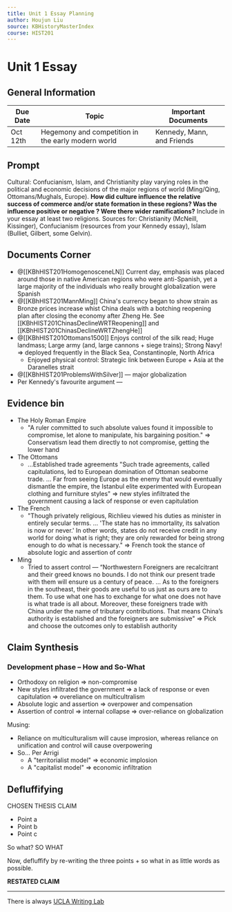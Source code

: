 ```yaml
---
title: Unit 1 Essay Planning
author: Houjun Liu
source: KBHistoryMasterIndex
course: HIST201
---
```


# Unit 1 Essay
## General Information

| Due Date | Topic                                              | Important Documents        |
|----------|----------------------------------------------------|----------------------------|
| Oct 12th | Hegemony and competition in the early modern world | Kennedy, Mann, and Friends |

## Prompt
Cultural: Confucianism, Islam, and Christianity play varying roles in the political and economic decisions of the major regions of world (Ming/Qing, Ottomans/Mughals, Europe). **How did culture influence the relative success of commerce and/or state formation in these regions? Was the influence positive or negative ? Were there wider ramifications?**
Include in your essay at least two religions. Sources for: Christianity (McNeill, Kissinger), Confucianism (resources from your Kennedy essay), Islam (Bulliet, Gilbert, some Gelvin).

## Documents Corner
- @[[KBhHIST201HomogenosceneLN]] Current day, emphasis was placed around those in native American regions who were anti-Spanish, yet a large majority of the individuals who really brought globalization were Spanish 
- @[[KBhHIST201MannMing]] China's currency began to show strain as Bronze prices increase whist China deals with a botching reopening plan after closing the economy after Zheng He. See [[KBhHIST201ChinasDeclineWRTReopening]] and [[KBhHIST201ChinasDeclineWRTZhengHe]]
- @[[KBhHIST201Ottomans1500]]   Enjoys control of the silk read; Huge landmass; Large army (and, large cannons + siege trains); Strong Navy! => deployed frequently in the Black Sea, Constantinople, North Africa
	- Enjoyed physical control: Strategic link between Europe + Asia at the Daranelles strait 
- @[[KBhHIST201ProblemsWithSilver]]  — major globalization
- Per Kennedy's favourite argument — 
 
 
 ## Evidence bin
- The Holy Roman Empire
	- "A ruler committed to such absolute values found it impossible to compromise, let alone to manipulate, his bargaining position." => Conservatism lead them directly to not compromise, getting the lower hand
- The Ottomans	
	- ...Established trade agreements "Such trade agreements, called capitulations, led to European domination of Ottoman seaborne trade. ... Far from seeing Europe as the enemy that would eventually dismantle the empire, the Istanbul elite experimented with European clothing and furniture styles" => new styles infiltrated the government causing a lack of response or even capitulation
- The French
	- "Though privately religious, Richlieu viewed his duties as minister in entirely secular terms. ... 'The state has no immortality, its salvation is now or never.'  In other words, states do not receive credit in any world for doing what is right; they are only rewarded for being strong enough to do what is necessary." => French took the stance of absolute logic and assertion of contr
- Ming
	- Tried to assert control — “Northwestern Foreigners are recalcitrant and their greed knows no bounds. I do not think our present trade with them will ensure us a century of peace. ... As to the foreigners in the southeast, their goods are useful to us just as ours are to them. To use what one has to exchange for what one does not have is what trade is all about. Moreover, these foreigners trade with China under the name of tributary contributions. That means China’s authority is established and the foreigners are submissive" => Pick and choose the outcomes only to establish authority
	
	
## Claim Synthesis
### Development phase – How and So-What
* Orthodoxy on religion => non-compromise 
* New styles infiltrated the government => a lack of response or even capitulation => overeliance on multicultralism
* Absolute logic and assertion => overpower and compensation
* Assertion of control => internal collapse => over-reliance on globalization

Musing:
* Reliance on multiculturalism will cause improsion, whereas reliance on unification and control will cause overpowering
* So... Per Arrigi
	* A "territorialist model" => economic implosion
	* A "capitalist model" => economic infiltration

## Defluffifying
CHOSEN THESIS CLAIM

* Point a 
* Point b
* Point c

So what? SO WHAT

Now, defluffify by re-writing the three points + so what in as little words as possible.

**RESTATED CLAIM**

***
There is always [UCLA Writing Lab](https://wp.ucla.edu/wp-content/uploads/2016/01/UWC_handouts_What-How-So-What-Thesis-revised-5-4-15-RZ.pdf)
